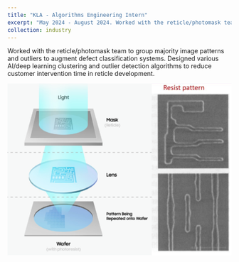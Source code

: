 ```yaml
---
title: "KLA - Algorithms Engineering Intern"
excerpt: "May 2024 - August 2024. Worked with the reticle/photomask team to group majority image patterns and outliers to augment defect classification systems. Designed various AI/deep learning clustering and outlier detection algorithms to reduce customer intervention time in reticle development. <br/><img src='/images/kla1.png'>"
collection: industry
---
```

Worked with the reticle/photomask team to group majority image patterns and outliers to augment defect classification systems. Designed various AI/deep learning clustering and outlier detection algorithms to reduce customer intervention time in reticle development.

![industry1](/images/kla1.png)
